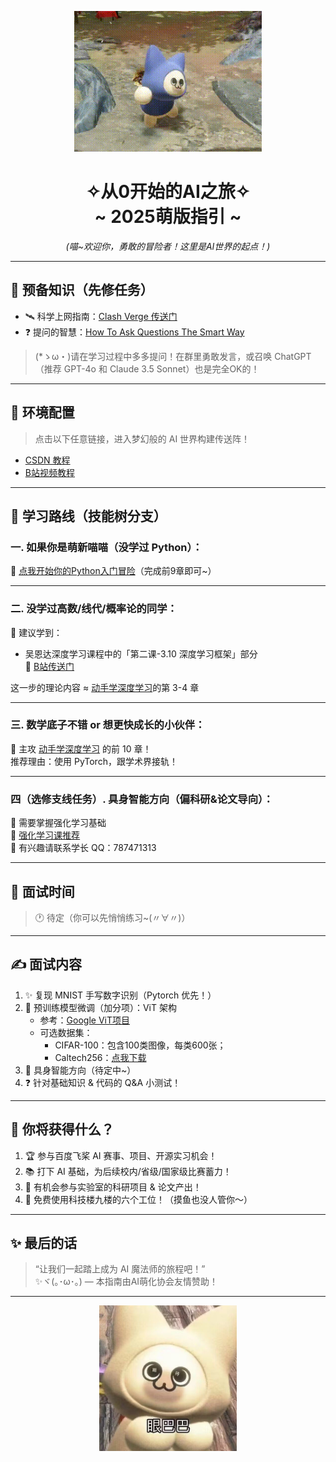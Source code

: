 <!-- 可爱的封面 -->
<p align="center">
  <img src="miao.gif" width="300"/>
</p>

<h1 align="center">✧从0开始的AI之旅✧ <br>~ 2025萌版指引 ~</h1>
<p align="center"><em>(喵~欢迎你，勇敢的冒险者！这里是AI世界的起点！)</em></p>

---

## 🧭 预备知识（先修任务）

- 🛰️ 科学上网指南：[Clash Verge 传送门](https://clash.top/clash-verge/)
- ❓ 提问的智慧：[How To Ask Questions The Smart Way](https://github.com/ryanhanwu/How-To-Ask-Questions-The-Smart-Way/blob/main/README-zh_CN.md)

> (*ゝω・)请在学习过程中多多提问！在群里勇敢发言，或召唤 ChatGPT（推荐 GPT-4o 和 Claude 3.5 Sonnet）也是完全OK的！

---

## 🧪 环境配置

> 点击以下任意链接，进入梦幻般的 AI 世界构建传送阵！

- [CSDN 教程](https://blog.csdn.net/qq_43874102/article/details/123164105)
- [B站视频教程](https://www.bilibili.com/video/BV1Fo46e3EAZ/?spm_id_from=333.337.search-card.all.click&vd_source=e93406706d42cbeffbe98257dede7f44)

---

## 🌱 学习路线（技能树分支）

### 一. 如果你是**萌新喵喵**（没学过 Python）：
🔗 [点我开始你的Python入门冒险](https://www.bilibili.com/video/BV1qW4y1a7fU?spm_id_from=333.788.recommend_more_video.0&vd_source=e93406706d42cbeffbe98257dede7f44)（完成前9章即可~）

---

### 二. 没学过高数/线代/概率论的同学：
🧠 建议学到：
- 吴恩达深度学习课程中的「第二课-3.10 深度学习框架」部分  
🔗 [B站传送门](https://www.bilibili.com/video/BV16r4y1Y7jv/?vd_source=e93406706d42cbeffbe98257dede7f44)

这一步的理论内容 ≈ [动手学深度学习](https://zh.d2l.ai/chapter_attention-mechanisms/index.html)的第 3-4 章

---

### 三. 数学底子不错 or 想更快成长的小伙伴：
📘 主攻 [动手学深度学习](https://zh.d2l.ai/chapter_attention-mechanisms/index.html) 的前 10 章！  
推荐理由：使用 PyTorch，跟学术界接轨！

---

### 四（选修支线任务）. 具身智能方向（偏科研&论文导向）：
🦾 需要掌握强化学习基础  
🔗 [强化学习课推荐](https://www.icourse163.org/course/XHUN-1470436188)  
💌 有兴趣请联系学长 QQ：787471313

---

## 📅 面试时间

> 🕐 待定（你可以先悄悄练习~(〃∀〃)）

---

## ✍️ 面试内容

1. ✨ 复现 MNIST 手写数字识别（Pytorch 优先！）
2. 💪 预训练模型微调（加分项）：ViT 架构  
   - 参考：[Google ViT项目](https://github.com/google-research/vision_transformer)  
   - 可选数据集：
     - CIFAR-100：包含100类图像，每类600张；
     - Caltech256：[点我下载](https://link.zhihu.com/?target=http%3A//www.vision.caltech.edu/Image_Datasets/Caltech256/)
3. 🤖 具身智能方向（待定中~）
4. ❓ 针对基础知识 & 代码的 Q&A 小测试！

---

## 🎁 你将获得什么？

1. 🏆 参与百度飞桨 AI 赛事、项目、开源实习机会！
2. 📚 打下 AI 基础，为后续校内/省级/国家级比赛蓄力！
3. 🧪 有机会参与实验室的科研项目 & 论文产出！
4. 🏢 免费使用科技楼九楼的六个工位！（摸鱼也没人管你～）

---

## ✨ 最后的话

> “让我们一起踏上成为 AI 魔法师的旅程吧！”  
> ✨ヾ(｡･ω･｡) — 本指南由AI萌化协会友情赞助！

---

<p align="center">
  <img src="image.png" width="220"/>
</p>
